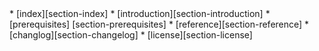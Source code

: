 <div id="navigation">
* [index][section-index]
* [introduction][section-introduction]
* [prerequisites] [section-prerequisites]
* [reference][section-reference]
* [changlog][section-changelog]
* [license][section-license]
</div>

